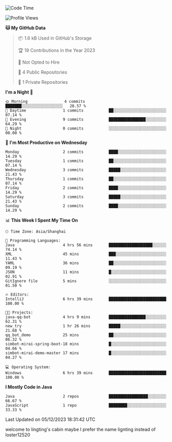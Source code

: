 <!--START_SECTION:waka-->
![Code Time](http://img.shields.io/badge/Code%20Time-7%20hrs%2029%20mins-blue)

![Profile Views](http://img.shields.io/badge/Profile%20Views-23-blue)

**🐱 My GitHub Data** 

> 📦 1.6 kB Used in GitHub's Storage 
 > 
> 🏆 19 Contributions in the Year 2023
 > 
> 🚫 Not Opted to Hire
 > 
> 📜 4 Public Repositories 
 > 
> 🔑 1 Private Repositories 
 > 
**I'm a Night 🦉** 

```text
🌞 Morning                4 commits           ███████░░░░░░░░░░░░░░░░░░   28.57 % 
🌆 Daytime                1 commits           ██░░░░░░░░░░░░░░░░░░░░░░░   07.14 % 
🌃 Evening                9 commits           ████████████████░░░░░░░░░   64.29 % 
🌙 Night                  0 commits           ░░░░░░░░░░░░░░░░░░░░░░░░░   00.00 % 
```
📅 **I'm Most Productive on Wednesday** 

```text
Monday                   2 commits           ████░░░░░░░░░░░░░░░░░░░░░   14.29 % 
Tuesday                  1 commits           ██░░░░░░░░░░░░░░░░░░░░░░░   07.14 % 
Wednesday                3 commits           █████░░░░░░░░░░░░░░░░░░░░   21.43 % 
Thursday                 1 commits           ██░░░░░░░░░░░░░░░░░░░░░░░   07.14 % 
Friday                   2 commits           ████░░░░░░░░░░░░░░░░░░░░░   14.29 % 
Saturday                 3 commits           █████░░░░░░░░░░░░░░░░░░░░   21.43 % 
Sunday                   2 commits           ████░░░░░░░░░░░░░░░░░░░░░   14.29 % 
```


📊 **This Week I Spent My Time On** 

```text
🕑︎ Time Zone: Asia/Shanghai

💬 Programming Languages: 
Java                     4 hrs 56 mins       ███████████████████░░░░░░   74.14 % 
XML                      45 mins             ███░░░░░░░░░░░░░░░░░░░░░░   11.43 % 
YAML                     36 mins             ██░░░░░░░░░░░░░░░░░░░░░░░   09.19 % 
JSON                     11 mins             █░░░░░░░░░░░░░░░░░░░░░░░░   02.91 % 
GitIgnore file           5 mins              ░░░░░░░░░░░░░░░░░░░░░░░░░   01.50 % 

🔥 Editors: 
IntelliJ                 6 hrs 39 mins       █████████████████████████   100.00 % 

🐱‍💻 Projects: 
java-qq-bot              4 hrs 9 mins        ████████████████░░░░░░░░░   62.31 % 
new_try                  1 hr 26 mins        █████░░░░░░░░░░░░░░░░░░░░   21.68 % 
qq_bot_demo              25 mins             ██░░░░░░░░░░░░░░░░░░░░░░░   06.32 % 
simbot-mirai-spring-boot-18 mins             █░░░░░░░░░░░░░░░░░░░░░░░░   04.66 % 
simbot-mirai-demo-master 17 mins             █░░░░░░░░░░░░░░░░░░░░░░░░   04.27 % 

💻 Operating System: 
Windows                  6 hrs 39 mins       █████████████████████████   100.00 % 
```

**I Mostly Code in Java** 

```text
Java                     2 repos             █████████████████░░░░░░░░   66.67 % 
JavaScript               1 repo              ████████░░░░░░░░░░░░░░░░░   33.33 % 
```




 Last Updated on 05/12/2023 18:31:42 UTC
<!--END_SECTION:waka-->
welcome to lingting's cabin
maybe I prefer the name lignting instead of loster12520
